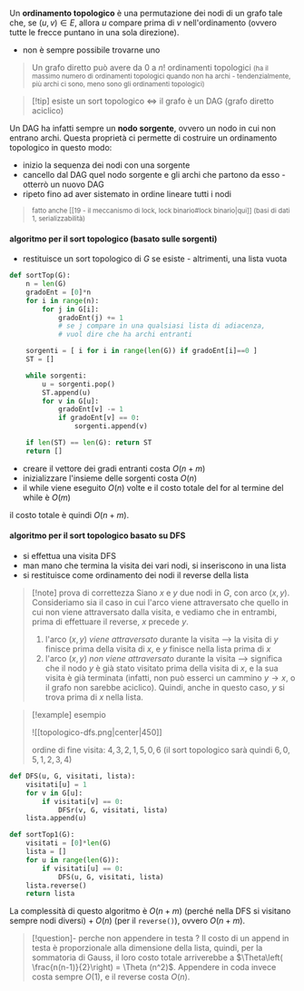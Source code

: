 Un **ordinamento topologico** è una permutazione dei nodi di un grafo tale che, se $(u,v)\in E$, allora $u$ compare prima di $v$ nell'ordinamento (ovvero tutte le frecce puntano in una sola direzione).

- non è sempre possibile trovarne uno

> Un grafo diretto può avere da $0$ a $n!$ ordinamenti topologici <small>(ha il massimo numero di ordinamenti topologici quando non ha archi - tendenzialmente, più archi ci sono, meno sono gli ordinamenti topologici)</small>

>[!tip] esiste un sort topologico $\iff$ il grafo è un DAG (grafo diretto aciclico)

Un DAG ha infatti sempre un **nodo sorgente**, ovvero un nodo in cui non entrano archi. Questa proprietà ci permette di costruire un ordinamento topologico in questo modo:
- inizio la sequenza dei nodi con una sorgente
- cancello dal DAG quel nodo sorgente e gli archi che partono da esso - otterrò un nuovo DAG
- ripeto fino ad aver sistemato in ordine lineare tutti i nodi

> <small>fatto anche [[19 - il meccanismo di lock, lock binario#lock binario|qui]] (basi di dati 1, serializzabilità)</small>

#### algoritmo per il sort topologico (basato sulle sorgenti)
- restituisce un sort topologico di $G$ se esiste - altrimenti, una lista vuota
 
```python
def sortTop(G):
	n = len(G)
	gradoEnt = [0]*n
	for i in range(n):
		for j in G[i]:
			gradoEnt(j) += 1 
			# se j compare in una qualsiasi lista di adiacenza, 
			# vuol dire che ha archi entranti

	sorgenti = [ i for i in range(len(G)) if gradoEnt[i]==0 ]
	ST = []

	while sorgenti:
		u = sorgenti.pop()
		ST.append(u)
		for v in G[u]:
			gradoEnt[v] -= 1
			if gradoEnt[v] == 0:
				sorgenti.append(v)

	if len(ST) == len(G): return ST
	return []
```

- creare il vettore dei gradi entranti costa $O(n+m)$
- inizializzare l'insieme delle sorgenti costa $O(n)$
- il while viene eseguito $O(n)$ volte e il costo totale del for al termine del while è $O(m)$

il costo totale è quindi $O(n+m)$.
#### algoritmo per il sort topologico basato su DFS
- si effettua una visita DFS 
- man mano che termina la visita dei vari nodi, si inseriscono in una lista
- si restituisce come ordinamento dei nodi il reverse della lista

>[!note] prova di correttezza
>Siano $x$ e $y$ due nodi in $G$, con arco $(x,y)$. Consideriamo sia il caso in cui l'arco viene attraversato che quello in cui non viene attraversato dalla visita, e vediamo che in entrambi, prima di effettuare il reverse, $x$ precede $y$.
>
>1) l'arco $(x,y)$ *viene attraversato* durante la visita --> la visita di $y$ finisce prima della visita di $x$, e $y$ finisce nella lista prima di $x$
>2) l'arco $(x,y)$ *non viene attraversato* durante la visita --> significa che il nodo $y$ è già stato visitato prima della visita di $x$, e la sua visita è già terminata (infatti, non può esserci un cammino $y\to x$, o il grafo non sarebbe aciclico). Quindi, anche in questo caso, $y$ si trova prima di $x$ nella lista.

>[!example] esempio
>
>![[topologico-dfs.png|center|450]]
>
>$\text{ordine di fine visita: } 4,\,3,\,2,\,1,\,5,\,0,\,6$
>(il sort topologico sarà quindi $6,\,0,\,5,\,1,\,2,\,3,\,4$)
>

```python
def DFS(u, G, visitati, lista):
	visitati[u] = 1
	for v in G[u]:
		if visitati[v] == 0:
			DFSr(v, G, visitati, lista)
	lista.append(u)

def sortTop1(G):
	visitati = [0]*len(G)
	lista = []
	for u in range(len(G)):
		if visitati[u] == 0:
			DFS(u, G, visitati, lista)
	lista.reverse()
	return lista
```

La complessità di questo algoritmo è $O(n+m)$ (perché nella DFS si visitano sempre nodi diversi) $+\; O(n)$ (per il `reverse()`), ovvero $O(n+m)$.

>[!question]- perche non appendere in testa ?
>Il costo di un append in testa è proporzionale alla dimensione della lista, quindi, per la sommatoria di Gauss, il loro costo totale arriverebbe a $\Theta\left( \frac{n(n-1)}{2}\right) = \Theta (n^2)$. Appendere in coda invece costa sempre $O(1)$, e il reverse costa $O(n)$.